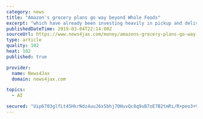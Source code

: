 ```yaml
---
category: news
title: "Amazon's grocery plans go way beyond Whole Foods"
excerpt: "which have already been investing heavily in pickup and delivery options and have shown they can compete with Amazon. Buying Whole Foods was a small piece of Amazon's sweeping ambitions in the $830 billion American grocery industry. Amazon and Whole Foods ..."
publishedDateTime: 2019-03-04T22:14:00Z
sourceUrl: https://www.news4jax.com/money/amazons-grocery-plans-go-way-beyond-whole-foods
type: article
quality: 102
heat: 102
published: true

provider:
  name: News4Jax
  domain: news4jax.com

topics:
  - AI

secured: "Uip6703glfLt4SHkrNdz4uuJ6x5bhj70HuvQc8q9uB7oE7B2tmRi/R+peo3+926RARuQceC6GlqFVvOBZIJet2e5QCe0IqskbQUBj1hyzuhSSHYeadRxQFTXoK32NiD5WYFuiYjub96zrv20DyPDWatSg/bmK4F/fjeYm2zO7PhC5v5wFZgLzgjkj14BVPoa5bJfxnzD8poscrhNHTZsdi3IiBFtxyugMn04LWHgGQU0tKYwi0yVDP9zYSGKhaT0H7P82YpRCLe+FurXlyLPDA==;/E9sScVBKrgjDv2qKgWrgA=="
---
```



